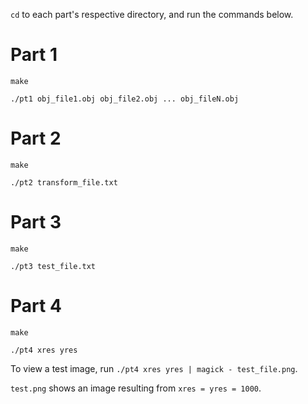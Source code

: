 `cd` to each part's respective directory, and run the commands below. 

# Part 1 
`make`

`./pt1 obj_file1.obj obj_file2.obj ... obj_fileN.obj`

# Part 2 
`make`

`./pt2 transform_file.txt`

# Part 3
`make`

`./pt3 test_file.txt`

# Part 4
`make`

`./pt4 xres yres`

To view a test image, run `./pt4 xres yres | magick - test_file.png`. 

`test.png` shows an image resulting from `xres = yres = 1000`.